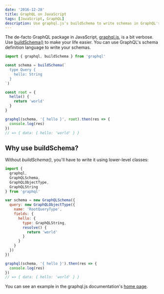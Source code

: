 ```yaml
---
date: '2016-12-28'
title: GraphQL on JavaScript
tags: [JavaScript, GraphQL]
description: Use graphql.js's buildSchema to write schemas in GraphQL's schema language.
---
```


The de-facto GraphQL package in JavaScript, [graphql.js], is a bit verbose. Use [buildSchema()] to make your life easier. You can use GraphQL's schema definition language to write your schemas.

[graphql.js]: https://www.npmjs.com/package/graphql
[buildschema()]: http://graphql.org/graphql-js/utilities/#buildschema

```js
import { graphql, buildSchema } from 'graphql'

const schema = buildSchema(`
  type Query {
    hello: String
  }
`)

const root = {
  hello() {
    return 'world'
  }
}

graphql(schema, '{ hello }', root).then(res => {
  console.log(res)
})
// => { data: { hello: 'world' } }
```

<!-- {.-wide} -->

<next-block title="Why use buildSchema?"></next-block>

## Why use buildSchema?

Without _buildSchema()_, you'll have to write it using lower-level classes:

```js
import {
  graphql,
  GraphQLSchema,
  GraphQLObjectType,
  GraphQLString
} from 'graphql'

var schema = new GraphQLSchema({
  query: new GraphQLObjectType({
    name: 'RootQueryType',
    fields: {
      hello: {
        type: GraphQLString,
        resolve() {
          return 'world'
        }
      }
    }
  })
})

graphql(schema, '{ hello }').then(res => {
  console.log(res)
})
// => { data: { hello: 'world' } }
```

<!-- {.-wide} -->

You can see an example in the graphql.js documentation's [home page](http://graphql.org/graphql-js/#writing-code).
